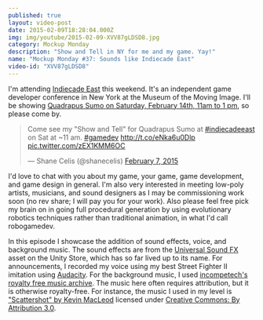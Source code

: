 ```yaml
---
published: true
layout: video-post
date: 2015-02-09T18:28:04.000Z
img: img/youtube/2015-02-09-XVV87gLDSD8.jpg
category: Mockup Monday
description: "Show and Tell in NY for me and my game. Yay!"
name: "Mockup Monday #37: Sounds like Indiecade East"
video-id: "XVV87gLDSD8"
---
```

I'm attending [Indiecade East](http://www.indiecade.com/east_2015/)
this weekend. It's an independent game developer conference in New
York at the Museum of the Moving Image.  I'll be showing
[Quadrapus Sumo on Saturday, February 14th, 11am to 1 pm](http://sched.co/2FNI),
so please come by.

<blockquote class="twitter-tweet" lang="en"><p>Come see my &quot;Show and Tell&quot; for Quadrapus Sumo at <a href="https://twitter.com/hashtag/indiecadeeast?src=hash">#indiecadeeast</a> on Sat at ~11 am. <a href="https://twitter.com/hashtag/gamedev?src=hash">#gamedev</a> <a href="http://t.co/eNka6u0Dlp">http://t.co/eNka6u0Dlp</a> <a href="http://t.co/zEX1KMM6OC">pic.twitter.com/zEX1KMM6OC</a></p>&mdash; Shane Celis (@shanecelis) <a href="https://twitter.com/shanecelis/status/564182305372393472">February 7, 2015</a></blockquote> <script async src="//platform.twitter.com/widgets.js" charset="utf-8"></script>

I'd love to chat with you about my game, your game, game development,
and game design in general.  I'm also very interested in meeting
low-poly artists, musicians, and sound designers as I may be
commissioning work soon (no rev share; I will pay you for your work).
Also please feel free pick my brain on in going full procedural
generation by using evolutionary robotics techniques rather than
traditional animation, in what I'd call robogamedev.

In this episode I showcase the addition of sound effects, voice, and
background music.  The sound effects are from the
[Universal Sound FX](https://www.assetstore.unity3d.com/en/#!/content/17256)
asset on the Unity Store, which has so far lived up to its name.  For
announcements, I recorded my voice using my best Street Fighter II
imitation using [Audacity](http://audacity.sourceforge.net).  For the
background music, I used
[incompetech's royalty free music archive](http://incompetech.com/music/royalty-free/index.html?feels%5B%5D=Intense).
The music here often requires attribution, but it is otherwise
royalty-free.  For instance, the music I used in my level is
["Scattershot" by Kevin MacLeod](http://incompetech.com/music/royalty-free/index.html?isrc=USUAN1100776)
licensed under
[Creative Commons: By Attribution 3.0](http://creativecommons.org/licenses/by/3.0/).
